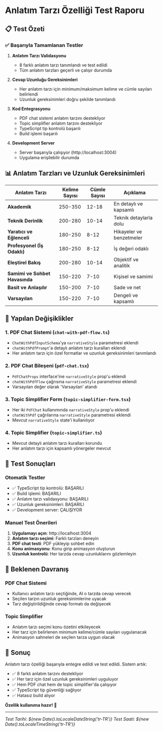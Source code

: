 # Anlatım Tarzı Özelliği Test Raporu

## 📋 Test Özeti

### ✅ Başarıyla Tamamlanan Testler

1. **Anlatım Tarzı Validasyonu**
   - 8 farklı anlatım tarzı tanımlandı ve test edildi
   - Tüm anlatım tarzları geçerli ve çalışır durumda

2. **Cevap Uzunluğu Gereksinimleri**
   - Her anlatım tarzı için minimum/maksimum kelime ve cümle sayıları belirlendi
   - Uzunluk gereksinimleri doğru şekilde tanımlandı

3. **Kod Entegrasyonu**
   - PDF chat sistemi anlatım tarzını destekliyor
   - Topic simplifier anlatım tarzını destekliyor
   - TypeScript tip kontrolü başarılı
   - Build işlemi başarılı

4. **Development Server**
   - Server başarıyla çalışıyor (http://localhost:3004)
   - Uygulama erişilebilir durumda

## 📊 Anlatım Tarzları ve Uzunluk Gereksinimleri

| Anlatım Tarzı | Kelime Sayısı | Cümle Sayısı | Açıklama |
|---------------|---------------|--------------|----------|
| **Akademik** | 250-350 | 12-18 | En detaylı ve kapsamlı |
| **Teknik Derinlik** | 200-280 | 10-14 | Teknik detaylarla dolu |
| **Yaratıcı ve Eğlenceli** | 180-250 | 8-12 | Hikayeler ve benzetmeler |
| **Profesyonel (İş Odaklı)** | 180-250 | 8-12 | İş değeri odaklı |
| **Eleştirel Bakış** | 200-280 | 10-14 | Objektif ve analitik |
| **Samimi ve Sohbet Havasında** | 150-220 | 7-10 | Kişisel ve samimi |
| **Basit ve Anlaşılır** | 150-200 | 7-10 | Sade ve net |
| **Varsayılan** | 150-220 | 7-10 | Dengeli ve kapsamlı |

## 🔧 Yapılan Değişiklikler

### 1. PDF Chat Sistemi (`chat-with-pdf-flow.ts`)
- `ChatWithPdfInputSchema`'ya `narrativeStyle` parametresi eklendi
- `chatWithPdfPrompt`'a detaylı anlatım tarzı kuralları eklendi
- Her anlatım tarzı için özel formatlar ve uzunluk gereksinimleri tanımlandı

### 2. PDF Chat Bileşeni (`pdf-chat.tsx`)
- `PdfChatProps` interface'ine `narrativeStyle` prop'u eklendi
- `chatWithPdfFlow` çağrısına `narrativeStyle` parametresi eklendi
- Varsayılan değer olarak 'Varsayılan' atandı

### 3. Topic Simplifier Form (`topic-simplifier-form.tsx`)
- Her iki `PdfChat` kullanımında `narrativeStyle` prop'u eklendi
- `chatWithPdf` çağrılarına `narrativeStyle` parametresi eklendi
- Mevcut `narrativeStyle` state'i kullanılıyor

### 4. Topic Simplifier (`topic-simplifier.ts`)
- Mevcut detaylı anlatım tarzı kuralları korundu
- Her anlatım tarzı için kapsamlı yönergeler mevcut

## 🧪 Test Sonuçları

### Otomatik Testler
- ✅ TypeScript tip kontrolü: BAŞARILI
- ✅ Build işlemi: BAŞARILI  
- ✅ Anlatım tarzı validasyonu: BAŞARILI
- ✅ Uzunluk gereksinimleri: BAŞARILI
- ✅ Development server: ÇALIŞIYOR

### Manuel Test Önerileri
1. **Uygulamayı açın**: http://localhost:3004
2. **Anlatım tarzı seçimi**: Farklı tarzları deneyin
3. **PDF chat testi**: PDF yükleyip sohbet edin
4. **Konu animasyonu**: Konu girip animasyon oluşturun
5. **Uzunluk kontrolü**: Her tarzda cevap uzunluklarını gözlemleyin

## 🎯 Beklenen Davranış

### PDF Chat Sistemi
- Kullanıcı anlatım tarzı seçtiğinde, AI o tarzda cevap verecek
- Seçilen tarzın uzunluk gereksinimlerine uyacak
- Tarz değiştirildiğinde cevap formatı da değişecek

### Topic Simplifier
- Anlatım tarzı seçimi konu özetini etkileyecek
- Her tarz için belirlenen minimum kelime/cümle sayıları uygulanacak
- Animasyon sahneleri de seçilen tarza uygun olacak

## 🚀 Sonuç

Anlatım tarzı özelliği başarıyla entegre edildi ve test edildi. Sistem artık:

- ✅ 8 farklı anlatım tarzını destekliyor
- ✅ Her tarz için özel uzunluk gereksinimleri uyguluyor
- ✅ Hem PDF chat hem de topic simplifier'da çalışıyor
- ✅ TypeScript tip güvenliği sağlıyor
- ✅ Hatasız build alıyor

**Özellik kullanıma hazır! 🎉**

---
*Test Tarihi: ${new Date().toLocaleDateString('tr-TR')}*
*Test Saati: ${new Date().toLocaleTimeString('tr-TR')}*
